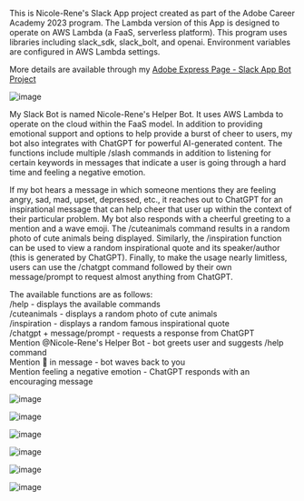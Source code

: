This is Nicole-Rene's Slack App project created as part of the Adobe Career Academy 2023 program. The Lambda version of this
App is designed to operate on AWS Lambda (a FaaS, serverless
platform). This program uses libraries including slack_sdk,
slack_bolt, and openai. Environment variables are configured
in AWS Lambda settings.

More details are available through my [Adobe Express Page - Slack App Bot Project](https://new.express.adobe.com/webpage/NMa7ztqruDUYf)

![image](https://github.com/NicoleReneNewcomb/Adobe_Career_Academy_Slack_App_Project/assets/112290345/031f8ac9-0f6c-4952-aaa1-bf3d23216783)

My Slack Bot is named Nicole-Rene's Helper Bot. It uses AWS Lambda to operate on the cloud within the FaaS model. In addition to providing emotional support and options to help provide a burst of cheer to users, my bot also integrates with ChatGPT for powerful AI-generated content. The functions include multiple /slash commands in addition to listening for certain keywords in messages that indicate a user is going through a hard time and feeling a negative emotion.

If my bot hears a message in which someone mentions they are feeling angry, sad, mad, upset, depressed, etc., it reaches out to ChatGPT for an inspirational message that can help cheer that user up within the context of their particular problem. My bot also responds with a cheerful greeting to a mention and a wave emoji. The /cuteanimals command results in a random photo of cute animals being displayed. Similarly, the /inspiration function can be used to view a random inspirational quote and its speaker/author (this is generated by ChatGPT). Finally, to make the usage nearly limitless, users can use the /chatgpt command followed by their own message/prompt to request almost anything from ChatGPT.

The available functions are as follows:  
/help - displays the available commands  
/cuteanimals - displays a random photo of cute animals  
/inspiration - displays a random famous inspirational quote  
/chatgpt + message/prompt - requests a response from ChatGPT  
Mention @Nicole-Rene's Helper Bot - bot greets user and suggests /help command  
Mention :wave: in message - bot waves back to you  
Mention feeling a negative emotion - ChatGPT responds with an encouraging message  

![image](https://github.com/NicoleReneNewcomb/Adobe_Career_Academy_Slack_App_Project/assets/112290345/e0a5dc57-a0b2-48ad-9ed4-6941bd276f1c)

![image](https://github.com/NicoleReneNewcomb/Adobe_Career_Academy_Slack_App_Project/assets/112290345/c6b5c295-daad-42b7-ba94-b8622a0a1a1f)

![image](https://github.com/NicoleReneNewcomb/Adobe_Career_Academy_Slack_App_Project/assets/112290345/df857629-fa5c-4cc5-98f6-2ba68f399f58)

![image](https://github.com/NicoleReneNewcomb/Adobe_Career_Academy_Slack_App_Project/assets/112290345/8f083475-d6bc-4124-abd7-a71bee5141db)

![image](https://github.com/NicoleReneNewcomb/Adobe_Career_Academy_Slack_App_Project/assets/112290345/a1d1f1bf-7dcb-4a25-b645-db8331f00fd0)

![image](https://github.com/NicoleReneNewcomb/Adobe_Career_Academy_Slack_App_Project/assets/112290345/af92b1f8-3c30-46fd-bec2-1119cfeefa70)




